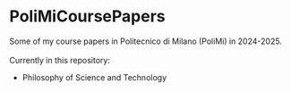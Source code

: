 # PoliMiCoursePapers
Some of my course papers in Politecnico di Milano (PoliMi) in 2024-2025.<br></br>
Currently in this repository:
- Philosophy of Science and Technology
